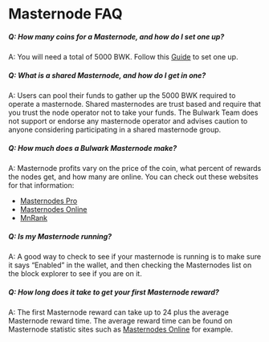 # Masternode FAQ 

##### Q: How many coins for a Masternode, and how do I set one up?

A: You will need a total of 5000 BWK. Follow this [Guide](https://github.com/bulwark-crypto/Bulwark-MN-Install) to set one up.

##### Q: What is a shared Masternode, and how do I get in one?

A: Users can pool their funds to gather up the 5000 BWK required to operate a masternode. Shared masternodes are trust based and require that you trust the node operator not to take your funds. The Bulwark Team does not support or endorse any masternode operator and advises caution to anyone considering participating in a shared masternode group.

##### Q: How much does a Bulwark Masternode make?

A: Masternode profits vary on the price of the coin, what percent of rewards the nodes get, and how many are online. You can check out these websites for that information:
* [Masternodes Pro](https://masternodes.pro/stats/bwk)
* [Masternodes Online](https://masternodes.online/currencies/BWK/)
* [MnRank](http://mnrank.com/)

##### Q: Is my Masternode running?

A: A good way to check to see if your masternode is running is to make sure it says “Enabled” in the wallet, and then checking the Masternodes list on the block explorer to see if you are on it.

##### Q: How long does it take to get your first Masternode reward?

A: The first Masternode reward can take up to 24 plus the average Masternode reward time. The average reward time can be found on Masternode statistic sites such as [Masternodes Online](https://masternodes.online/currencies/BWK/) for example.
